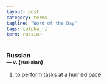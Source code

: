 ```yaml
---
layout: post
category: terms
tagline: "Word of the Day"
tags: [alpha_r]
term: russian
---
```


<h3>Russian<br/> <small>&mdash; v. (rus<span>&middot;</span>sian)</small></h3>
<p><ol><li>to perform tasks at a hurried pace</li>
</ol></p>
